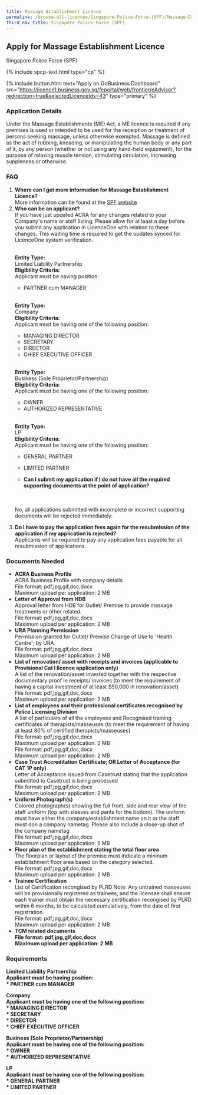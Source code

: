 ```yaml
---
title: Massage Establishment Licence
permalink: /browse-all-licences/Singapore-Police-Force-(SPF)/Massage-Establishment-Licence
third_nav_title: Singapore Police Force (SPF)
---
```


## Apply for Massage Establishment Licence

Singapore Police Force (SPF)

{% include spcp-text.html type="cp" %}

{% include button.html text="Apply on GoBusiness Dashboard" src="https://licence1.business.gov.sg/feportal/web/frontier/eAdvisor?redirection=true&selectedLicenceIds=43" type="primary" %}

### Application Details

<p>Under the Massage Establishments (ME) Act, a ME licence is required if any premises is used or intended to be used for the receiption or treatment of persons seeking massage, unless otherwise exempted. Massage is defined as the act of rubbing, kneading, or manipulating the human body or any part of it, by any person (whether or not using any hand-held equipment), for the purpose of relaxing muscle tension, stimulating circulation, increasing suppleness or otherwise.</p>


<h3>FAQ</h3>

<ol>
  <li>
    <strong>Where can I get more information for Massage Establishment Licence?</strong><br>        
More information can be found at the 
<a href="http://www.police.gov.sg/e-services/apply/licenses-and-permits" target="_blank" rel="noopener">SPF website</a>
  </li>
  <li>
    <strong>Who can be an applicant?</strong><br>
If you have just updated ACRA for any changes related to your Company's name or staff listing, Please allow for at least a day before you submit any application in LicenceOne with relation to these changes. This waiting time is required to get the updates synced for LicenceOne system verification.<br><br>

<strong>Entity Type:</strong> <br>
Limited Liability Partnership<br>
<strong>Eligibility Criteria:</strong><br>
Applicant must be having position:<br> 
* PARTNER cum MANAGER<br>        
<br>

<strong>Entity Type:</strong> <br>
Company<br>
<strong>Eligibility Criteria:</strong><br>
Applicant must be having one of the following position:<br>
* MANAGING DIRECTOR<br>
* SECRETARY<br>
* DIRECTOR<br>
* CHIEF EXECUTIVE OFFICER<br>
<br>        

<strong>Entity Type:</strong> <br>
Business (Sole Proprietor/Partnership)<br>
<strong>Eligibility Criteria:</strong><br>
Applicant must be having one of the following position:<br>
* OWNER<br>
* AUTHORIZED REPRESENTATIVE<br>
<br>

<strong>Entity Type:</strong> <br>
LP<br>
<strong>Eligibility Criteria:</strong><br>
Applicant must be having one of the following position:<br>
* GENERAL PARTNER<br>
* LIMITED PARTNER<br>
  </li>

  <li>
    <strong>Can I submit my application if I do not have all the required supporting documents at the point of application?
</strong><br>        
No, all applications submitted with incomplete or incorrect supporting documents will be rejected immediately.
  </li>

  <li>
    <strong>Do I have to pay the application fees again for the resubmission of the application if my application is rejected?
</strong><br>        
Applicants will be required to pay any application fees payable for all resubmission of applications.
  </li>

</ol>

### Documents Needed

<ul>
<li><strong>ACRA Business Profile</strong><br />ACRA Business Profile with company details<br>
File format: pdf,jpg,gif,doc,docx<br>
Maximum upload per application: 2 MB
</li>
<li><strong>Letter of Approval from HDB</strong><br />Approval letter from HDB for Outlet/ Premise to provide massage treatments or other related.<br>
File format: pdf,jpg,gif,doc,docx<br>
Maximum upload per application: 2 MB
</li>
<li><strong>URA Planning Permission</strong><br />Permission granted for Outlet/ Premise Change of Use to 'Health Centre'; by URA<br>
File format: pdf,jpg,gif,doc,docx<br>
Maximum upload per application: 2 MB
</li>
<li><strong>List of renovation/ asset with receipts and invoices (applicable to Provisional Cat I licence application only)</strong><br />A list of the renovation/asset invested together with the respective documentary proof ie receipts/ invoices (to meet the requirement of having a capital investment of at least $50,000 in renovation/asset)<br>
File format: pdf,jpg,gif,doc,docx<br>
Maximum upload per application: 2 MB
</li>
<li><strong>List of employees and their professional certificates recognised by Police Licensing Division</strong><br />A list of particulars of all the employees and Recognised training certificates of therapists/masseuses (to meet the requirement of having at least 80% of certified therapists/masseuses)<br>
File format: pdf,jpg,gif,doc,docx<br>
Maximum upload per application: 2 MB
<br>
File format: pdf,jpg,gif,doc,docx<br>
Maximum upload per application: 2 MB
</li>
<li><strong>Case Trust Accreditation Certificate; OR Letter of Acceptance (for CAT 1P only)</strong><br />Letter of Acceptance issued from Casetrust stating that the application submitted to Casetrust is being processed<br>
File format: pdf,jpg,gif,doc,docx<br>
Maximum upload per application: 2 MB
</li>
<li><strong>Uniform Photograph(s)</strong><br />Colored photograph(s) showing the full front, side and rear view of the staff uniform (top with sleeves and pants for the bottom). The uniform must have either the company/establishment name on it or the staff must don a company nametag. Please also include a close-up shot of the company nametag<br>
File format: pdf,jpg,gif,doc,docx<br>
Maximum upload per application: 5 MB
</li>
<li><strong>Floor plan of the establishment stating the total floor area</strong><br />The floorplan or layout of the premise must indicate a mininum establishment floor area based on the category selected.<br>
File format: pdf,jpg,gif,doc,docx<br>
Maximum upload per application: 2 MB
</li>
<li><strong>Trainee Certification</strong><br />List of Certification recongised by PLRD Note: Any untrained masseuses will be provisionally registered as trainees, and the licensee shall ensure each trainer must obtain the necessary certification recongised by PLRD within 6 months, to be calculated cumulatively, from the date of first registration.<br>
File format: pdf,jpg,gif,doc,docx<br>
Maximum upload per application: 2 MB
</li>
<li><strong>TCM related documents<br>
File format: pdf,jpg,gif,doc,docx<br>
Maximum upload per application: 2 MB
</li>
</ul>

### Requirements

<p><strong>Limited Liability Partnership</strong><br />Applicant must be having position:<br />* PARTNER cum MANAGER</p>
<p><strong>Company</strong><br />Applicant must be having one of the following position:<br />* MANAGING DIRECTOR<br />* SECRETARY<br />* DIRECTOR<br />* CHIEF EXECUTIVE OFFICER</p>
<p><strong>Business (Sole Proprietor/Partnership)</strong><br />Applicant must be having one of the following position:<br />* OWNER<br />* AUTHORIZED REPRESENTATIVE</p>
<p><strong>LP</strong><br />Applicant must be having one of the following position:<br />* GENERAL PARTNER<br />* LIMITED PARTNER</p>

